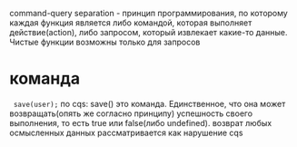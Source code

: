 command-query separation - принцип программирования, по которому каждая функция является либо командой, которая выполняет действие(action), либо запросом, который извлекает какие-то данные. Чистые функции возможны только для запросов 

# команда

` 
save(user);
`
по cqs: save() это команда. Единственное, что она может возвращать(опять же согласно принципу) успешность своего выполнения, то есть true или false(либо undefined). возврат любых осмысленных данных рассматривается как нарушение cqs
